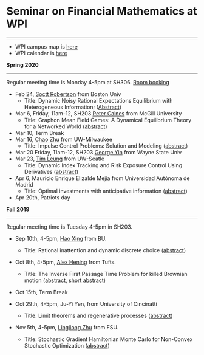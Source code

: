 
# Seminar on Financial Mathematics at WPI
---

- WPI campus map is 
    [here](https://www.wpi.edu/sites/default/files/docs/About-WPI/WPI_CampusMap.pdf)
- WPI calendar is 
    [here](https://www.wpi.edu/academics/calendar-catalogs)
    
 
__Spring 2020__ 

---

Regular meeting time is Monday 4-5pm at SH306. [Room booking](2020spring_room.pdf)

- Feb 24, 
[Soctt Robertson](https://www.bu.edu/questrom/profile/scott-robertson/) 
from Boston Univ
    - Title: Dynamic Noisy Rational Expectations Equilibrium with Heterogeneous Information; ([Abstract](200224scott.txt))
- Mar 6, Friday, 11am-12, SH203
[Peter Caines](https://www.mcgill.ca/engineering/peter-edwin-caines)
from McGill University
    - Title: Graphon Mean Field Games: A Dynamical Equilibrium Theory for a Networked World ([abstract](200306peter.pdf))
- Mar 10, Term Break
- Mar 16, 
[Chao Zhu](https://uwm.edu/math/people/zhu-chao/) 
from UW-Milwaukee
    - Title:  Impulse Control Problems: Solution and Modeling ([abstract](200316zhu.md))
- Mar 20 Friday, 11am-12, SH203 [George Yin](http://www.math.wayne.edu/~gyin/) from Wayne State Univ   
- Mar 23, [Tim Leung](https://amath.washington.edu/people/tim-leung) from UW-Seatle
    - Title: Dynamic Index Tracking and Risk Exposure Control Using Derivatives ([abstract](2003leung.txt))
- Apr 6, Mauricio Enrique Elizalde Mejía from Universidad Autónoma de Madrid
    - Title: Optimal investments with anticipative information ([abstract](200406mauricio.md))
- Apr 20th, Patriots day

    
__Fall 2019__ 

---

Regular meeting time is Tuesday 4-5pm in SH203. 

- Sep 10th, 4-5pm, [Hao Xing](http://www.bu.edu/questrom/profile/hao-xing/) from BU.
  - Title: Rational inattention and dynamic discrete choice ([abstract](190910_haoxing.md))
  
- Oct 8th, 4-5pm, [Alex Hening](https://sites.tufts.edu/hening/) from Tufts.
  - Title: The Inverse First Passage Time Problem for killed Brownian motion 
  ([abstract](hening.pdf), [short abstract](hening_short.txt))

- Oct 15th, Term Break

- Oct 29th, 4-5pm, Ju-Yi Yen, from University of Cincinatti
    - Title: Limit theorems and regenerative processes ([abstract](191029yen.txt))

- Nov 5th, 4-5pm, [Lingjiong Zhu](https://www.math.fsu.edu/People/faculty.php?u=zhu) from FSU.
    - Title: Stochastic Gradient Hamiltonian Monte Carlo for Non-Convex Stochastic Optimization 
    ([abstract](191105zhu.txt))

